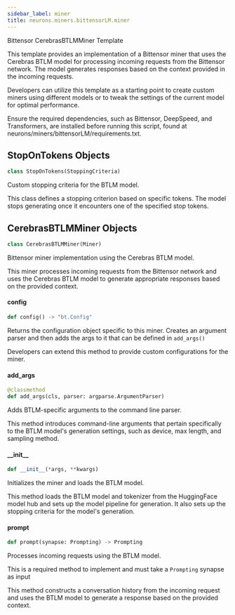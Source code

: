 ```yaml
---
sidebar_label: miner
title: neurons.miners.bittensorLM.miner
---
```


Bittensor CerebrasBTLMMiner Template

This template provides an implementation of a Bittensor miner that uses the Cerebras BTLM model 
for processing incoming requests from the Bittensor network. The model generates responses 
based on the context provided in the incoming requests.

Developers can utilize this template as a starting point to create custom miners using 
different models or to tweak the settings of the current model for optimal performance.

Ensure the required dependencies, such as Bittensor, DeepSpeed, and Transformers, are installed 
before running this script, found at neurons/miners/bittensorLM/requirements.txt.

## StopOnTokens Objects

```python
class StopOnTokens(StoppingCriteria)
```

Custom stopping criteria for the BTLM model.

This class defines a stopping criterion based on specific tokens. The model stops generating
once it encounters one of the specified stop tokens.

## CerebrasBTLMMiner Objects

```python
class CerebrasBTLMMiner(Miner)
```

Bittensor miner implementation using the Cerebras BTLM model.

This miner processes incoming requests from the Bittensor network and uses the Cerebras
BTLM model to generate appropriate responses based on the provided context.

#### config

```python
def config() -> "bt.Config"
```

Returns the configuration object specific to this miner. Creates an argument parser
and then adds the args to it that can be defined in `add_args()`

Developers can extend this method to provide custom configurations for the miner.

#### add\_args

```python
@classmethod
def add_args(cls, parser: argparse.ArgumentParser)
```

Adds BTLM-specific arguments to the command line parser.

This method introduces command-line arguments that pertain specifically to the
BTLM model&#x27;s generation settings, such as device, max length, and sampling method.

#### \_\_init\_\_

```python
def __init__(*args, **kwargs)
```

Initializes the miner and loads the BTLM model.

This method loads the BTLM model and tokenizer from the HuggingFace model hub and
sets up the model pipeline for generation. It also sets up the stopping criteria
for the model&#x27;s generation.

#### prompt

```python
def prompt(synapse: Prompting) -> Prompting
```

Processes incoming requests using the BTLM model.

This is a required method to implement and must take a `Prompting` synapse as input

This method constructs a conversation history from the incoming request and uses
the BTLM model to generate a response based on the provided context.

